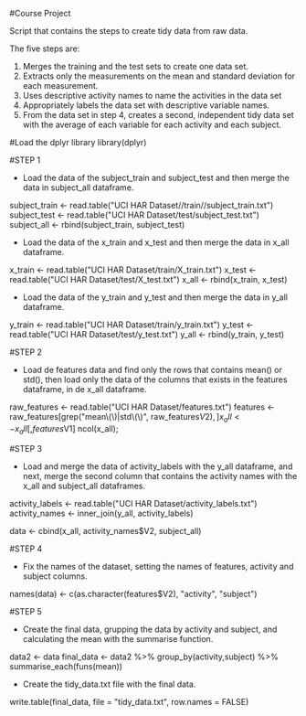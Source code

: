 #Course Project

Script that contains the steps to create tidy data from raw data.

The five steps are:

1. Merges the training and the test sets to create one data set.
2. Extracts only the measurements on the mean and standard deviation for each measurement. 
3. Uses descriptive activity names to name the activities in the data set
4. Appropriately labels the data set with descriptive variable names. 
5. From the data set in step 4, creates a second, independent tidy data set with the average of each variable for each activity and each subject.


#Load the dplyr library
library(dplyr)

#STEP 1

* Load the data of the subject_train and subject_test and then merge the data in subject_all dataframe.

subject_train <- read.table("UCI HAR Dataset//train//subject_train.txt")
subject_test <- read.table("UCI HAR Dataset/test/subject_test.txt")
subject_all <- rbind(subject_train, subject_test)

* Load the data of the x_train and x_test and then merge the data in  x_all dataframe.

x_train <- read.table("UCI HAR Dataset/train/X_train.txt")
x_test <- read.table("UCI HAR Dataset/test/X_test.txt")
x_all <- rbind(x_train, x_test)

* Load the data of the y_train and y_test and then merge the data in y_all dataframe.

y_train <- read.table("UCI HAR Dataset/train/y_train.txt")
y_test <- read.table("UCI HAR Dataset/test/y_test.txt")
y_all <- rbind(y_train, y_test)

#STEP 2

* Load de features data  and find only the rows that contains mean() or std(), then load only the data of the columns that exists in the features dataframe, in de x_all dataframe.

raw_features <- read.table("UCI HAR Dataset/features.txt")
features <- raw_features[grep("mean\\(\\)|std\\(\\)", raw_features$V2),]
x_all <- x_all[,features$V1]
ncol(x_all);

#STEP 3

* Load and merge the data of activity_labels with the y_all dataframe, and next, merge the second column that contains the activity names with the x_all and subject_all dataframes.

activity_labels <- read.table("UCI HAR Dataset/activity_labels.txt")
activity_names <- inner_join(y_all, activity_labels)

data <- cbind(x_all, activity_names$V2, subject_all)

#STEP 4

* Fix the names of the dataset, setting the names of features, activity and subject columns.

names(data) <- c(as.character(features$V2), "activity", "subject")

#STEP 5

* Create the final data, grupping the data by activity and subject, and calculating the mean with the summarise function.

data2 <- data
final_data <- data2 %>% group_by(activity,subject) %>% summarise_each(funs(mean))

* Create the tidy_data.txt file with the final data.

write.table(final_data, file = "tidy_data.txt", row.names = FALSE)